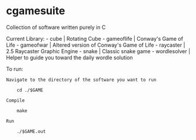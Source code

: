 # cgamesuite

Collection of software written purely in C

Current Library:
    - cube | Rotating Cube
    - gameoflife | Conway's Game of Life
    - gameofwar | Altered version of Conway's Game of Life 
    - raycaster | 2.5 Raycaster Graphic Engine
    - snake | Classic snake game
    - wordlesolver | Helper to guide you toward the daily wordle solution

To run:

    Navigate to the directory of the software you want to run
```
    cd ./$GAME
```

    Compile
```
    make
```

    Run
```
    ./$GAME.out
```

